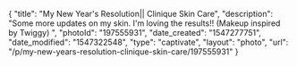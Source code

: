 {
    "title": "My New Year's Resolution|| Clinique Skin Care",
    "description": "Some more updates on my skin. I'm loving the results!! (Makeup inspired by Twiggy) ",
    "photoId": "197555931",
    "date_created": "1547277751",
    "date_modified": "1547322548",
    "type": "captivate",
    "layout": "photo",
    "url": "\/p\/my-new-years-resolution-clinique-skin-care\/197555931"
}
